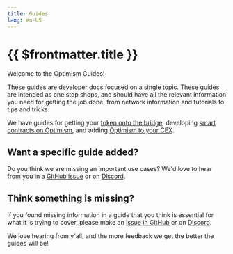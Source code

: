 ```yaml
---
title: Guides
lang: en-US
---
```


# {{ $frontmatter.title }}

Welcome to the Optimism Guides! 

These guides are developer docs focused on a single topic. These guides are intended as one stop shops, and should have all the relevant information you need for getting the job done, from network information and tutorials to tips and tricks.

We have guides for getting your [token onto the bridge](./token-dev.md), developing [smart contracts on Optimism](./smart-contract-devs.md), and adding [Optimism to your CEX](./cex-dev.md).

## Want a specific guide added?

Do you think we are missing an important use cases? We'd love to hear from you in a [GitHub issue](https://github.com/ethereum-optimism/community-hub/issues) or on [Discord](https://discord.optimism.io). 

## Think something is missing?

If you found missing information in a guide that you think is essential for what it is trying to cover, please make an [issue in GitHub](https://github.com/ethereum-optimism/community-hub/issues) or on [Discord](https://discord.optimism.io). 

We love hearing from y'all, and the more feedback we get the better the guides will be! 
